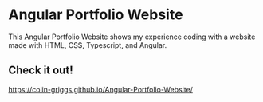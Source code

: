 # Angular Portfolio Website

This Angular Portfolio Website shows my experience coding with a website made with HTML, CSS, Typescript, and Angular.

## Check it out!
https://colin-griggs.github.io/Angular-Portfolio-Website/
